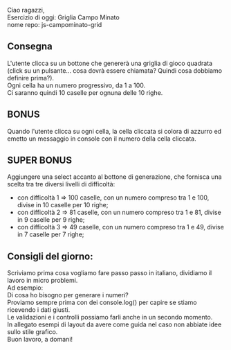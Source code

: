 Ciao ragazzi,<br>
Esercizio di oggi: Griglia Campo Minato <br>
nome repo: js-campominato-grid<br>
## Consegna
L'utente clicca su un bottone che genererà una griglia di gioco quadrata (click su un pulsante... cosa dovrà essere chiamata? Quindi cosa dobbiamo definire prima?).<br>
Ogni cella ha un numero progressivo, da 1 a 100.<br>
Ci saranno quindi 10 caselle per ognuna delle 10 righe.<br>
## BONUS
Quando l'utente clicca su ogni cella, la cella cliccata si colora di azzurro ed emetto un messaggio in console con il numero della cella cliccata.<br>
## SUPER BONUS
Aggiungere una select accanto al bottone di generazione, che fornisca una scelta tra tre diversi livelli di difficoltà:
- con difficoltà 1 => 100 caselle, con un numero compreso tra 1 e 100, divise in 10 caselle per 10 righe;
- con difficoltà 2 => 81 caselle, con un numero compreso tra 1 e 81, divise in 9 caselle per 9 righe;
- con difficoltà 3 => 49 caselle, con un numero compreso tra 1 e 49, divise in 7 caselle per 7 righe;

## Consigli del giorno:
Scriviamo prima cosa vogliamo fare passo passo in italiano, dividiamo il lavoro in micro problemi.<br>
Ad esempio:<br>
Di cosa ho bisogno per generare i numeri?<br>
Proviamo sempre prima con dei console.log() per capire se stiamo ricevendo i dati giusti.<br>
Le validazioni e i controlli possiamo farli anche in un secondo momento.<br>
In allegato esempi di layout da avere come guida nel caso non abbiate idee sullo stile grafico.<br>
Buon lavoro, a domani!